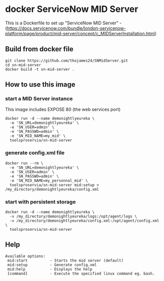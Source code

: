 # docker ServiceNow MID Server

This is a Dockerfile to set up "ServiceNow MID Server" - (https://docs.servicenow.com/bundle/london-servicenow-platform/page/product/mid-server/concept/c_MIDServerInstallation.html)

## Build from docker file

```
git clone https://github.com/tkojames24/SNMidServer.git
cd sn-mid-server
docker build -t sn-mid-server .
```

## How to use this image

### start a MID Server instance

This image includes EXPOSE 80 (the web services port)

```
docker run -d --name demonightlyeureka \
  -e 'SN_URL=demonightlyeureka' \
  -e 'SN_USER=admin' \
  -e 'SN_PASSWD=admin' \
  -e 'SN_MID_NAME=my_mid' \
  toolsproservia/sn-mid-server
```

### generate config.xml file

```
docker run --rm \
  -e 'SN_URL=demonightlyeureka' \
  -e 'SN_USER=admin' \
  -e 'SN_PASSWD=admin' \
  -e 'SN_MID_NAME=my_personnal_mid' \
  toolsproservia/sn-mid-server mid:setup > /my_directory/demonightlyeureka/config.xml
```

### start with persistent storage

```
docker run -d --name demonightlyeureka \
  -v /my_directory/demonightlyeureka/logs:/opt/agent/logs \
  -v /my_directory/demonightlyeureka/config.xml:/opt/agent/config.xml \
  toolsproservia/sn-mid-server
```

## Help

    Available options:
     mid:start          - Starts the mid server (default)
     mid:setup          - Generate config.xml
     mid:help           - Displays the help
     [command]          - Execute the specified linux command eg. bash.
